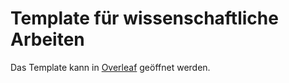 # Template für wissenschaftliche Arbeiten

Das Template kann in [Overleaf](https://www.overleaf.com/docs?snip_uri[]=https://raw.githubusercontent.com/tknuth/wissenschaftliche-arbeiten/master/main.tex&snip_uri[]=https://raw.githubusercontent.com/tknuth/wissenschaftliche-arbeiten/master/bibliography.bib&snip_uri[]=https://raw.githubusercontent.com/tknuth/wissenschaftliche-arbeiten/master/01-einleitung.tex&snip_uri[]=https://raw.githubusercontent.com/tknuth/wissenschaftliche-arbeiten/master/02-literatur.tex&snip_uri[]=https://raw.githubusercontent.com/tknuth/wissenschaftliche-arbeiten/master/03-methodik.tex&snip_uri[]=https://raw.githubusercontent.com/tknuth/wissenschaftliche-arbeiten/master/04-ergebnisse.tex&snip_uri[]=https://raw.githubusercontent.com/tknuth/wissenschaftliche-arbeiten/master/05-diskussion.tex&snip_uri[]=https://raw.githubusercontent.com/tknuth/wissenschaftliche-arbeiten/master/06-schluss.tex) geöffnet werden.
